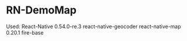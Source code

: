 # RN-DemoMap

Used:
React-Native 0.54.0-re.3
react-native-geocoder 
react-native-map 0.20.1
fire-base 
